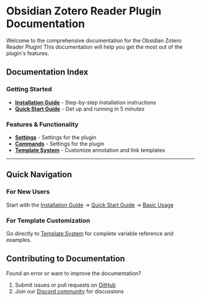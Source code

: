 # Obsidian Zotero Reader Plugin Documentation

Welcome to the comprehensive documentation for the Obsidian Zotero Reader Plugin! This documentation will help you get the most out of the plugin's features.

## Documentation Index

### Getting Started
- **[Installation Guide](INSTALLATION.md)** - Step-by-step installation instructions
- **[Quick Start Guide](QUICK_START.md)** - Get up and running in 5 minutes

### Features & Functionality
- **[Settings](SETTINGS.md)** - Settings for the plugin
- **[Commands](COMMANDS.md)** - Settings for the plugin
- **[Template System](TEMPLATE_VARIABLES.md)** - Customize annotation and link templates

---

## Quick Navigation

### For New Users
Start with the [Installation Guide](INSTALLATION.md) → [Quick Start Guide](QUICK_START.md) → [Basic Usage](BASIC_USAGE.md)

### For Template Customization
Go directly to [Template System](TEMPLATE_VARIABLES.md) for complete variable reference and examples.

<!-- ### For Advanced Users
Check out [Keyboard Shortcuts](SHORTCUTS.md) and [Settings Reference](SETTINGS.md) for power user features.

### For Developers
Begin with [Development Setup](DEVELOPMENT.md) and explore the [API Reference](API.md). -->


## Contributing to Documentation

Found an error or want to improve the documentation? 

1. Submit issues or pull requests on [GitHub](https://github.com/duanxianpi/obsidian-zotero-reader-plugin)
2. Join our [Discord community](https://discord.gg/KwTkAhVc) for discussions


<!-- ## 📝 Documentation Status

| Document | Status | Last Updated |
|----------|---------|--------------|
| [Template Variables](TEMPLATE_VARIABLES.md) | ✅ Complete | 2025-09-18 |
| Installation Guide | 🔄 Planned | - |
| Quick Start Guide | 🔄 Planned | - |
| Basic Usage | 🔄 Planned | - |
| Annotations Guide | 🔄 Planned | - |
| Themes & Appearance | 🔄 Planned | - |
| Other guides | 🔄 Planned | - |

*Legend: ✅ Complete, 🔄 Planned, ⚠️ Needs Update* -->
